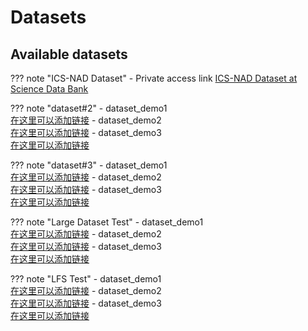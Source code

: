 # Datasets
## Available datasets


??? note "ICS-NAD Dataset"
    - Private access link
    [ICS-NAD Dataset at Science Data Bank](https://www.scidb.cn/en/s/mYFBfa)

??? note "dataset#2"
    - dataset_demo1  
    [在这里可以添加链接]()
    - dataset_demo2  
    [在这里可以添加链接]()
    - dataset_demo3  
    [在这里可以添加链接]()

??? note "dataset#3"
    - dataset_demo1  
    [在这里可以添加链接]()
    - dataset_demo2  
    [在这里可以添加链接]()
    - dataset_demo3  
    [在这里可以添加链接]()

??? note "Large Dataset Test"
    - dataset_demo1  
    [在这里可以添加链接]()
    - dataset_demo2  
    [在这里可以添加链接]()
    - dataset_demo3  
    [在这里可以添加链接]()

??? note "LFS Test"
    - dataset_demo1  
    [在这里可以添加链接]()
    - dataset_demo2  
    [在这里可以添加链接]()
    - dataset_demo3  
    [在这里可以添加链接]()
